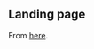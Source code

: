 ## Landing page

From [here](https://softuni.bg/trainings/resources/video/36997/video-%D0%BC%D0%B0%D1%8F-%D0%B1%D1%80%D0%B0%D1%82%D0%B0%D0%BD%D0%BE%D0%B2%D0%B0-html-css-mini-course/2286).
